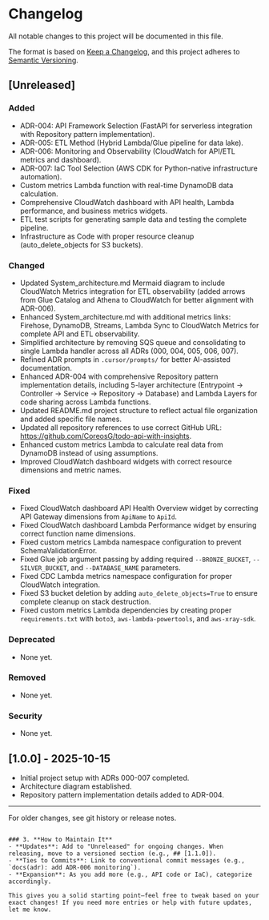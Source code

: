    # Changelog

   All notable changes to this project will be documented in this file.

   The format is based on [Keep a Changelog](https://keepachangelog.com/en/1.1.0/),
   and this project adheres to [Semantic Versioning](https://semver.org/spec/v2.0.0.html).

   ## [Unreleased]

   ### Added
   - ADR-004: API Framework Selection (FastAPI for serverless integration with Repository pattern implementation).
   - ADR-005: ETL Method (Hybrid Lambda/Glue pipeline for data lake).
   - ADR-006: Monitoring and Observability (CloudWatch for API/ETL metrics and dashboard).
   - ADR-007: IaC Tool Selection (AWS CDK for Python-native infrastructure automation).
   - Custom metrics Lambda function with real-time DynamoDB data calculation.
   - Comprehensive CloudWatch dashboard with API health, Lambda performance, and business metrics widgets.
   - ETL test scripts for generating sample data and testing the complete pipeline.
   - Infrastructure as Code with proper resource cleanup (auto_delete_objects for S3 buckets).

   ### Changed
   - Updated System_architecture.md Mermaid diagram to include CloudWatch Metrics integration for ETL observability (added arrows from Glue Catalog and Athena to CloudWatch for better alignment with ADR-006).
   - Enhanced System_architecture.md with additional metrics links: Firehose, DynamoDB, Streams, Lambda Sync to CloudWatch Metrics for complete API and ETL observability.
   - Simplified architecture by removing SQS queue and consolidating to single Lambda handler across all ADRs (000, 004, 005, 006, 007).
   - Refined ADR prompts in `.cursor/prompts/` for better AI-assisted documentation.
   - Enhanced ADR-004 with comprehensive Repository pattern implementation details, including 5-layer architecture (Entrypoint → Controller → Service → Repository → Database) and Lambda Layers for code sharing across Lambda functions.
   - Updated README.md project structure to reflect actual file organization and added specific file names.
   - Updated all repository references to use correct GitHub URL: https://github.com/CoreosG/todo-api-with-insights.
   - Enhanced custom metrics Lambda to calculate real data from DynamoDB instead of using assumptions.
   - Improved CloudWatch dashboard widgets with correct resource dimensions and metric names.

   ### Fixed
   - Fixed CloudWatch dashboard API Health Overview widget by correcting API Gateway dimensions from `ApiName` to `ApiId`.
   - Fixed CloudWatch dashboard Lambda Performance widget by ensuring correct function name dimensions.
   - Fixed custom metrics Lambda namespace configuration to prevent SchemaValidationError.
   - Fixed Glue job argument passing by adding required `--BRONZE_BUCKET`, `--SILVER_BUCKET`, and `--DATABASE_NAME` parameters.
   - Fixed CDC Lambda metrics namespace configuration for proper CloudWatch integration.
   - Fixed S3 bucket deletion by adding `auto_delete_objects=True` to ensure complete cleanup on stack destruction.
   - Fixed custom metrics Lambda dependencies by creating proper `requirements.txt` with `boto3`, `aws-lambda-powertools`, and `aws-xray-sdk`.

   ### Deprecated
   - None yet.

   ### Removed
   - None yet.

   ### Security
   - None yet.

   ## [1.0.0] - 2025-10-15
   - Initial project setup with ADRs 000-007 completed.
   - Architecture diagram established.
   - Repository pattern implementation details added to ADR-004.

   ---

   For older changes, see git history or release notes.
   ```

### 3. **How to Maintain It**
   - **Updates**: Add to "Unreleased" for ongoing changes. When releasing, move to a versioned section (e.g., ## [1.1.0]).
   - **Ties to Commits**: Link to conventional commit messages (e.g., `docs(adr): add ADR-006 monitoring`).
   - **Expansion**: As you add more (e.g., API code or IaC), categorize accordingly.

   This gives you a solid starting point—feel free to tweak based on your exact changes! If you need more entries or help with future updates, let me know.